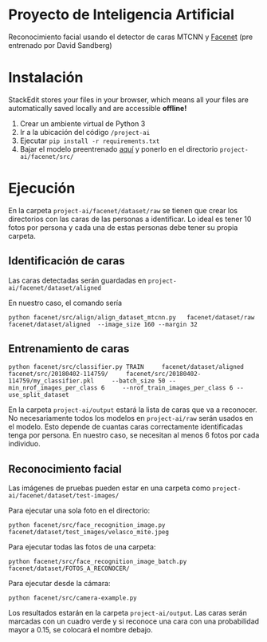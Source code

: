 # Proyecto de Inteligencia Artificial

Reconocimiento facial usando el detector de caras MTCNN y [Facenet](https://github.com/davidsandberg/facenet) (pre entrenado por David Sandberg) 


# Instalación

StackEdit stores your files in your browser, which means all your files are automatically saved locally and are accessible **offline!**

 1. Crear un ambiente virtual de Python 3 
 2. Ir a la ubicación del código     `/project-ai` 
 3.  Ejecutar `pip install -r requirements.txt` 
 4.  Bajar el  modelo preentrenado    [aquí](https://drive.google.com/file/d/1EXPBSXwTaqrSC0OhUdXNmKSh9qJUQ55-/view)     y ponerlo en el directorio `project-ai/facenet/src/`

# Ejecución
En la carpeta `project-ai/facenet/dataset/raw` se tienen que crear los directorios con las caras de las personas a identificar. Lo ideal es tener 10 fotos por persona y cada una de estas personas debe tener su propia carpeta. 
## Identificación de caras
Las caras detectadas serán guardadas en `project-ai/facenet/dataset/aligned`

En nuestro caso, el comando sería

    python facenet/src/align/align_dataset_mtcnn.py   facenet/dataset/raw facenet/dataset/aligned  --image_size 160 --margin 32


## Entrenamiento de caras

    python facenet/src/classifier.py TRAIN     facenet/dataset/aligned facenet/src/20180402-114759/     facenet/src/20180402-114759/my_classifier.pkl     --batch_size 50 --min_nrof_images_per_class 6     --nrof_train_images_per_class 6 --use_split_dataset

En la carpeta `project-ai/output` estará la lista de caras que va a reconocer. No necesariamente todos los modelos en `project-ai/raw` serán usados en el modelo. Esto depende de cuantas caras correctamente identificadas tenga por persona. En nuestro caso, se necesitan al menos 6 fotos por cada individuo.

## Reconocimiento facial


Las imágenes de pruebas pueden estar en una carpeta como `project-ai/facenet/dataset/test-images/`

Para ejecutar una sola foto en el directorio:

    python facenet/src/face_recognition_image.py facenet/dataset/test_images/velasco_mite.jpeg

Para ejecutar todas las fotos de una carpeta:

    python facenet/src/face_recognition_image_batch.py facenet/dataset/FOTOS_A_RECONOCER/

Para ejecutar desde la cámara:

    python facenet/src/camera-example.py

Los resultados estarán en la carpeta `project-ai/output`. Las caras serán marcadas con un cuadro verde y si reconoce una cara con una probabilidad mayor a 0.15, se colocará el nombre debajo.


